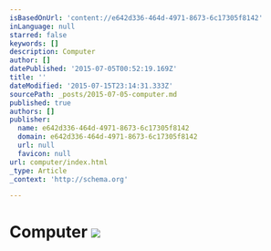 ```yaml
---
isBasedOnUrl: 'content://e642d336-464d-4971-8673-6c17305f8142'
inLanguage: null
starred: false
keywords: []
description: Computer
author: []
datePublished: '2015-07-05T00:52:19.169Z'
title: ''
dateModified: '2015-07-15T23:14:31.333Z'
sourcePath: _posts/2015-07-05-computer.md
published: true
authors: []
publisher:
  name: e642d336-464d-4971-8673-6c17305f8142
  domain: e642d336-464d-4971-8673-6c17305f8142
  url: null
  favicon: null
url: computer/index.html
_type: Article
_context: 'http://schema.org'

---
```

# Computer ![](https://the-grid-user-content.s3-us-west-2.amazonaws.com/5eb95841-f6a4-4873-9943-55022dbb2aff.jpg)